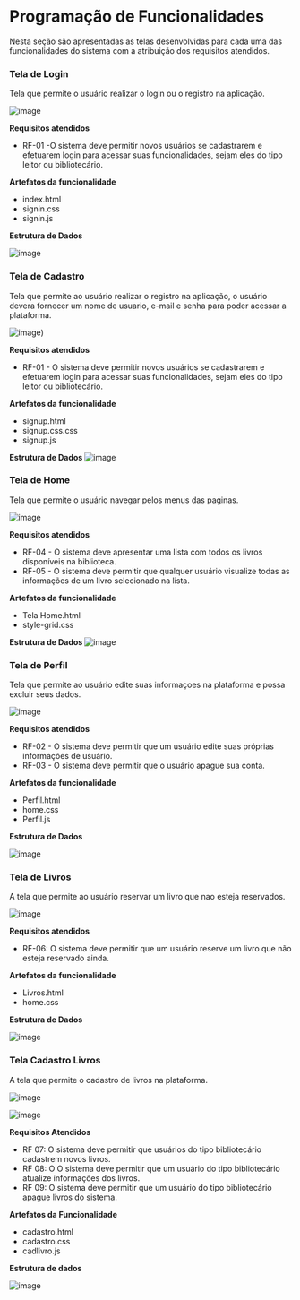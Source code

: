 # Programação de Funcionalidades

Nesta seção são apresentadas as telas desenvolvidas para cada uma das funcionalidades do sistema com a atribuição dos requisitos atendidos.

<h3> Tela de Login </h3>

Tela que permite o usuário realizar o login ou o registro na aplicação.

![image](../docs/img/Tela_login.PNG)

<b>**Requisitos atendidos**</b>
- RF-01 -O sistema deve permitir novos usuários se cadastrarem e efetuarem login para acessar suas funcionalidades, sejam eles do tipo leitor ou bibliotecário.

<b>**Artefatos da funcionalidade**</b>

- index.html
- signin.css
- signin.js

<b> Estrutura de Dados </b> 

![image](../docs/img/Prints%20cod/1-html_css_java_signin.PNG)




<h3> Tela de Cadastro </h3>

Tela que permite ao usuário realizar o registro na aplicação, o usuário devera fornecer um nome de usuario, e-mail e senha para poder acessar a plataforma.

![image](../docs/img/Tela_cadastro_usuario.PNG))

<b>**Requisitos atendidos**</b>
- RF-01 - O sistema deve permitir novos usuários se cadastrarem e efetuarem login para acessar suas funcionalidades, sejam eles do tipo leitor ou bibliotecário.

<b>**Artefatos da funcionalidade**</b>
- signup.html
- signup.css.css
- signup.js

<b> Estrutura de Dados </b> 
![image](../docs/img/Prints%20cod/2-html_css_java_cadastro_usuario.PNG)




<h3> Tela de Home </h3>

Tela que permite o usuário navegar pelos menus das paginas.

![image](../docs/img/Tela_home.PNG)

<b>**Requisitos atendidos**</b>

- RF-04 - O sistema deve apresentar uma lista com todos os livros disponíveis na biblioteca.
- RF-05 - O sistema deve permitir que qualquer usuário visualize todas as informações de um livro selecionado na lista.

<b>**Artefatos da funcionalidade**</b>
- Tela Home.html
- style-grid.css

<b> Estrutura de Dados </b> 
![image](../docs/img/Prints%20cod/3-html_css_home.PNG)




<h3> Tela de Perfil </h3>

Tela que permite ao usuário edite suas informaçoes na plataforma e possa excluir seus dados.

![image](../docs/img/Tela_perfil.PNG)

<b>**Requisitos atendidos**</b>
- RF-02 - O sistema deve permitir que um usuário edite suas próprias informações de usuário.
- RF-03 - O sistema deve permitir que o usuário apague sua conta.

<b>**Artefatos da funcionalidade**</b>

- Perfil.html
- home.css
- Perfil.js

<b> Estrutura de Dados </b> 

![image](../docs/img/Prints%20cod/4-html_css_Perfil.PNG)




<h3> Tela de Livros </h3>

A tela que permite ao usuário reservar um livro que nao esteja reservados.

![image](../docs/img/Tela_livros.PNG)

<b>Requisitos atendidos</b>

- RF-06: O sistema deve permitir que um usuário reserve um livro que não esteja reservado ainda.

<b>Artefatos da funcionalidade</b>

- Livros.html
- home.css

<b> Estrutura de Dados </b> 

![image](../docs/img/Prints%20cod/5-html_css_Livro.PNG)



<h3> Tela Cadastro Livros </h3>

A tela que permite o cadastro de livros na plataforma.

![image](../docs/img/Tela_cadastro_livros.PNG)

![image](../docs/img/Tela_cadastro_livros1.PNG)

<b> Requisitos Atendidos </b>

- RF 07: O sistema deve permitir que usuários do tipo bibliotecário cadastrem novos livros.
- RF 08: O O sistema deve permitir que um usuário do tipo bibliotecário atualize informações dos livros.
- RF 09: O sistema deve permitir que um usuário do tipo bibliotecário apague livros do sistema.

<b> Artefatos da Funcionalidade </b>

- cadastro.html
- cadastro.css
- cadlivro.js


<b> Estrutura de dados </b>

![image](../docs/img/Prints%20cod/6-html_css_Livro.PNG)


